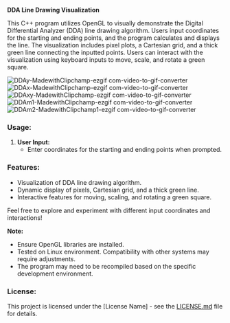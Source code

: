 **DDA Line Drawing Visualization**

This C++ program utilizes OpenGL to visually demonstrate the Digital Differential Analyzer (DDA) line drawing algorithm. Users input coordinates for the starting and ending points, and the program calculates and displays the line. The visualization includes pixel plots, a Cartesian grid, and a thick green line connecting the inputted points. Users can interact with the visualization using keyboard inputs to move, scale, and rotate a green square.

![DDAy-MadewithClipchamp-ezgif com-video-to-gif-converter](https://github.com/kodiidok/glut-dda-line-drawing-algorithm/assets/88420631/084c65c8-d2a6-49b4-99ae-bc1af0918744)
![DDAx-MadewithClipchamp-ezgif com-video-to-gif-converter](https://github.com/kodiidok/glut-dda-line-drawing-algorithm/assets/88420631/3e37d0fd-aff8-4c5f-b4b1-eea0b80f648e)
![DDAxy-MadewithClipchamp-ezgif com-video-to-gif-converter](https://github.com/kodiidok/glut-dda-line-drawing-algorithm/assets/88420631/76bb93aa-1db1-4d3b-955d-b27879862a81)
![DDAm1-MadewithClipchamp-ezgif com-video-to-gif-converter](https://github.com/kodiidok/glut-dda-line-drawing-algorithm/assets/88420631/425eb362-24a9-42c5-8edd-244faa454a38)
![DDAm2-MadewithClipchamp1-ezgif com-video-to-gif-converter](https://github.com/kodiidok/glut-dda-line-drawing-algorithm/assets/88420631/d4fb9653-3d4e-4330-a4dd-db5582a21931)

### Usage:

1. **User Input:**
   - Enter coordinates for the starting and ending points when prompted.

### Features:

- Visualization of DDA line drawing algorithm.
- Dynamic display of pixels, Cartesian grid, and a thick green line.
- Interactive features for moving, scaling, and rotating a green square.

Feel free to explore and experiment with different input coordinates and interactions!

**Note:**
- Ensure OpenGL libraries are installed.
- Tested on Linux environment. Compatibility with other systems may require adjustments.
- The program may need to be recompiled based on the specific development environment.

### License:
This project is licensed under the [License Name] - see the [LICENSE.md](LICENSE.md) file for details.
